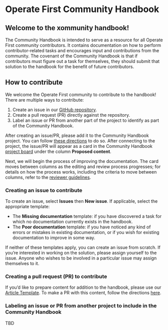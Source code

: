 # Operate First Community Handbook

## Welcome to the xommunity handbook!

The Community Handbook is intended to serve as a resource for all Operate First community contributors.
It contains documentation on how to perform contributor-related tasks and encourages input and contributions from the community.
The covenant of the Community Handbook is that if contributors must figure out a task for themselves, they should submit that solution to the handbook for the benefit of future contributors.

## How to contribute

We welcome the Operate First community to contribute to the handbook!
There are multiple ways to contribute:
1. Create an issue in our [GitHub repository](https://github.com/operate-first/community-handbook).
1. Create a pull request (PR) directly against the repository.
1. Label an issue or PR from another part of the project to identify as part of the Community Handbook.

After creating an issue/PR, please add it to the Community Handbook project.
You can follow [these directions](https://docs.github.com/en/issues/organizing-your-work-with-project-boards/tracking-work-with-project-boards/adding-issues-and-pull-requests-to-a-project-board#adding-issues-and-pull-requests-to-a-project-board-from-the-sidebar) to do so.
After connecting to the project, the issue/PR will appear as a card in the Community Handbook [project board](https://github.com/orgs/operate-first/projects/20) under the column **Proposed content**.

Next, we will begin the process of improving the documentation.
The card moves between columns as the editing and review process progresses; for details on how the process works, including the criteria to move between columns, refer to the [reviewer guidelines](handbook_reviewer_guidelines.md).

### Creating an issue to contribute
To create an issue, select **Issues** then **New issue**. If applicable, select the appropriate template:
* The **Missing documentation** template: if you have discovered a task for which no documentation currently exists in the handbook.
* The **Poor documentation** template: if you have noticed any kind of errors or mistakes in existing documentation, or if you wish for existing documentation to improve in some way.

If neither of these templates apply, you can create an issue from scratch.
If you’re interested in working on the solution, please assign yourself to the issue.
Anyone who wishes to be involved in a particular issue may assign themselves to it.

### Creating a pull request (PR) to contribute

If you’d like to prepare content for addition to the handbook, please use our [Article Template](article_template.md). To make a PR with this content, follow the directions [here](pr_process).

### Labeling an issue or PR from another project to include in the Community Handbook
TBD
